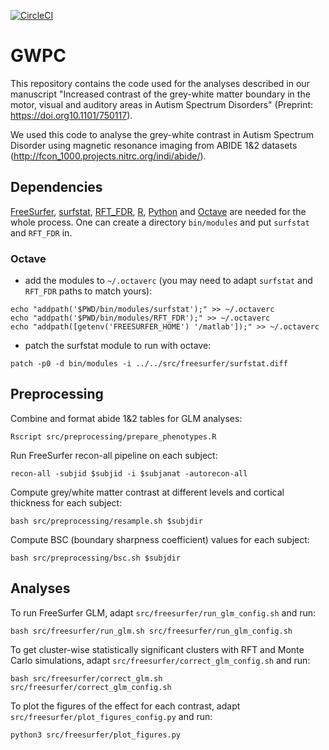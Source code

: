 [![CircleCI](https://circleci.com/gh/neuroanatomy/GWPC.svg?style=svg)](https://circleci.com/gh/neuroanatomy/GWPC)
# GWPC

This repository contains the code used for the analyses described in our manuscript "Increased contrast of the grey-white matter boundary in the motor, visual and auditory areas in Autism Spectrum Disorders" (Preprint: https://doi.org10.1101/750117).

We used this code to analyse the grey-white contrast in Autism Spectrum Disorder using magnetic resonance imaging from ABIDE 1&2 datasets (http://fcon_1000.projects.nitrc.org/indi/abide/).

## Dependencies
[FreeSurfer](https://surfer.nmr.mgh.harvard.edu/), [surfstat](https://www.math.mcgill.ca/keith/surfstat/), [RFT_FDR](https://www.nitrc.org/projects/rft_fdr/), [R](https://www.r-project.org/), [Python](https://www.python.org/) and [Octave](https://octave.org/) are needed for the whole process.
One can create a directory `bin/modules` and put `surfstat` and `RFT_FDR` in.

### Octave
- add the modules to `~/.octaverc` (you may need to adapt `surfstat` and `RFT_FDR` paths to match yours):
```
echo "addpath('$PWD/bin/modules/surfstat');" >> ~/.octaverc
echo "addpath('$PWD/bin/modules/RFT_FDR');" >> ~/.octaverc
echo "addpath([getenv('FREESURFER_HOME') '/matlab']);" >> ~/.octaverc
```

- patch the surfstat module to run with octave:
```
patch -p0 -d bin/modules -i ../../src/freesurfer/surfstat.diff
```
## Preprocessing

Combine and format abide 1&2 tables for GLM analyses:
```
Rscript src/preprocessing/prepare_phenotypes.R
```

Run FreeSurfer recon-all pipeline on each subject:
```
recon-all -subjid $subjid -i $subjanat -autorecon-all
```

Compute grey/white matter contrast at different levels and cortical thickness for each subject:
```
bash src/preprocessing/resample.sh $subjdir
```

Compute BSC (boundary sharpness coefficient) values for each subject:
```
bash src/preprocessing/bsc.sh $subjdir
```

## Analyses

To run FreeSurfer GLM, adapt `src/freesurfer/run_glm_config.sh` and run:
```
bash src/freesurfer/run_glm.sh src/freesurfer/run_glm_config.sh
```

To get cluster-wise statistically significant clusters with RFT and Monte Carlo simulations, adapt `src/freesurfer/correct_glm_config.sh` and run:
```
bash src/freesurfer/correct_glm.sh src/freesurfer/correct_glm_config.sh
```

To plot the figures of the effect for each contrast, adapt `src/freesurfer/plot_figures_config.py` and run:
```
python3 src/freesurfer/plot_figures.py
```
